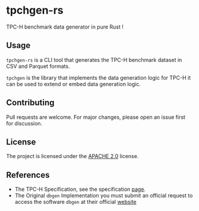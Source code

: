# tpchgen-rs

TPC-H benchmark data generator in pure Rust !

## Usage

`tpchgen-rs` is a CLI tool that generates the TPC-H benchmark dataset in CSV and Parquet formats.

`tpchgen` is the library that implements the data generation logic for TPC-H
it can be used to extend or embed data generation logic.

## Contributing

Pull requests are welcome. For major changes, please open an issue first for
discussion.

## License

The project is licensed under the [APACHE 2.0](LICENSE) license.

## References

- The TPC-H Specification, see the specification [page](https://www.tpc.org/tpc_documents_current_versions/current_specifications5.asp).
- The Original `dbgen` Implementation you must submit an official request to access the software `dbgen` at their official [website](https://www.tpc.org/tpch/)
